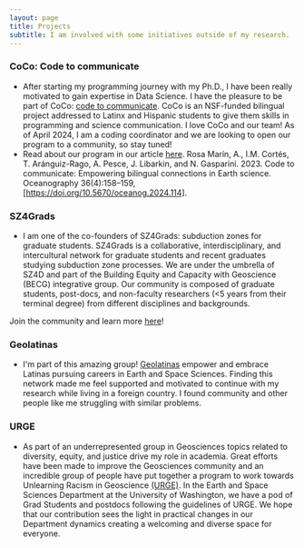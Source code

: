 ```yaml
---
layout: page
title: Projects
subtitle: I am involved with some initiatives outside of my research.
---
```

### CoCo: Code to communicate 

- After starting my programming journey with my Ph.D., I have been really motivated to gain expertise in Data Science. I have the pleasure to be part of CoCo: [code to communicate](https://www.codecommunicate.org/about). 
CoCo is an NSF-funded bilingual project addressed to Latinx and Hispanic students to give them skills in programming and science communication. I love CoCo and our team! As of April 2024, I am a coding coordinator and we are looking to open our program to a community, so stay tuned! 
- Read about our program in our article [here](https://tos.org/oceanography/article/code-to-communicate-empowering-bilingual-connections-in-earth-science). 
Rosa Marín, A., I.M. Cortés, T. Aránguiz-Rago, A. Pesce, J. Libarkin, and N. Gasparini. 2023. Code to communicate: Empowering bilingual connections in Earth science. Oceanography 36(4):158–159, [https://doi.org/10.5670/oceanog.2024.114]. 

### SZ4Grads

- I am one of the co-founders of SZ4Grads: subduction zones for graduate students. SZ4Grads is a collaborative, interdisciplinary, and intercultural network for graduate students and recent graduates studying subduction zone processes. We are under the umbrella of SZ4D and part of the Building Equity and Capacity with Geoscience (BECG) integrative group. Our community is composed of graduate students, post-docs, and non-faculty researchers (<5 years from their terminal degree) from different disciplines and backgrounds.

Join the community and learn more [here](https://www.sz4d.org/sz4grads)! 

### Geolatinas 

- I'm part of this amazing group! [Geolatinas](https://geolatinas.weebly.com) empower and embrace Latinas pursuing careers in Earth and Space Sciences. 
Finding this network made me feel supported and motivated to continue with my research while living in a foreign country. 
I found community and other people like me struggling with similar problems.

### URGE

- As part of an underrepresented group in Geosciences topics related to diversity, equity, and justice drive my role in academia. 
Great efforts have been made to improve the Geosciences community and an incredible group of people have put together a program to work towards Unlearning Racism in Geoscience [(URGE)](https://urgeoscience.org). 
In the Earth and Space Sciences Department at the University of Washington, we have a pod of Grad Students and postdocs following the guidelines of URGE. We hope that our contribution sees the light in practical changes in our Department dynamics creating a welcoming and diverse space for everyone. 
